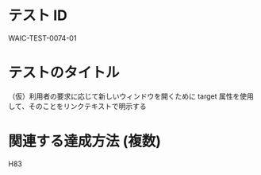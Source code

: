 # テスト ID

WAIC-TEST-0074-01

# テストのタイトル

（仮）利用者の要求に応じて新しいウィンドウを開くために target 属性を使用して、そのことをリンクテキストで明示する

# 関連する達成方法 (複数)

H83
